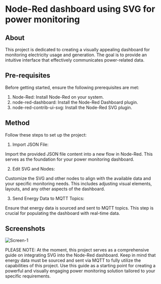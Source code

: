# Node-Red dashboard using SVG for power monitoring

## About

This project is dedicated to creating a visually appealing dashboard for monitoring electricity usage and generation. The goal is to provide an intuitive interface that effectively communicates power-related data.

## Pre-requisites

Before getting started, ensure the following prerequisites are met:

1. Node-Red: Install Node-Red on your system.
2. node-red-dashboard: Install the Node-Red Dashboard plugin.
3. node-red-contrib-ui-svg: Install the Node-Red SVG plugin.

## Method

Follow these steps to set up the project:

1. Import JSON File:

Import the provided JSON file content into a new flow in Node-Red. This serves as the foundation for your power monitoring dashboard.

2. Edit SVG and Nodes:

Customize the SVG and other nodes to align with the available data and your specific monitoring needs. This includes adjusting visual elements, layouts, and any other aspects of the dashboard.

3. Send Energy Data to MQTT Topics:

Ensure that energy data is sourced and sent to MQTT topics. This step is crucial for populating the dashboard with real-time data.

## Screenshots
![Screen-1](images/IMG_4139.jpg)


PLEASE NOTE: At the moment, this project serves as a comprehensive guide on integrating SVG into the Node-Red dashboard. Keep in mind that energy data must be sourced and sent via MQTT to fully utilize the capabilities of this project. Use this guide as a starting point for creating a powerful and visually engaging power monitoring solution tailored to your specific requirements.
